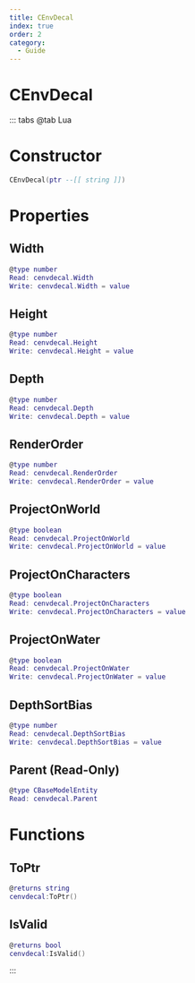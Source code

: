 ```yaml
---
title: CEnvDecal
index: true
order: 2
category:
  - Guide
---
```


# CEnvDecal

::: tabs
@tab Lua
# Constructor
```lua
CEnvDecal(ptr --[[ string ]])
```
# Properties
## Width 
```lua
@type number
Read: cenvdecal.Width
Write: cenvdecal.Width = value
```
## Height 
```lua
@type number
Read: cenvdecal.Height
Write: cenvdecal.Height = value
```
## Depth 
```lua
@type number
Read: cenvdecal.Depth
Write: cenvdecal.Depth = value
```
## RenderOrder 
```lua
@type number
Read: cenvdecal.RenderOrder
Write: cenvdecal.RenderOrder = value
```
## ProjectOnWorld 
```lua
@type boolean
Read: cenvdecal.ProjectOnWorld
Write: cenvdecal.ProjectOnWorld = value
```
## ProjectOnCharacters 
```lua
@type boolean
Read: cenvdecal.ProjectOnCharacters
Write: cenvdecal.ProjectOnCharacters = value
```
## ProjectOnWater 
```lua
@type boolean
Read: cenvdecal.ProjectOnWater
Write: cenvdecal.ProjectOnWater = value
```
## DepthSortBias 
```lua
@type number
Read: cenvdecal.DepthSortBias
Write: cenvdecal.DepthSortBias = value
```
## Parent (Read-Only)
```lua
@type CBaseModelEntity
Read: cenvdecal.Parent
```
# Functions
## ToPtr
```lua
@returns string
cenvdecal:ToPtr()
```
## IsValid
```lua
@returns bool
cenvdecal:IsValid()
```

:::